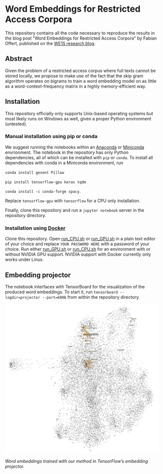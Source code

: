 # Word Embeddings for Restricted Access Corpora

This repository contains all the code necessary to reproduce the results in the blog post "Word Embeddings for Restricted Access Corpora" by Fabian Offert, published on the [WE1S research blog](http://we1s.ucsb.edu/research_post/word-embeddings-for-restricted-access-corpora/).

## Abstract

Given the problem of a restricted access corpus where full texts cannot be stored locally, we propose to make use of the fact that the skip gram algorithm operates on bigrams to train a word embedding model on as little as a word-context-frequency matrix in a highly memory-efficient way.

## Installation

This repository officially only supports Unix-based operating systems but most likely runs on Windows as well, given a proper Python environment (untested).

### Manual installation using pip or conda

We suggest running the notebooks within an [Anaconda](https://www.anaconda.com/download) or [Miniconda](https://conda.io/miniconda.html) envrionment. The notebook in the repository has only Python dependencies, all of which can be installed with `pip` or `conda`. To install all dependencies with conda in a Miniconda environment, run

`conda install gevent Pillow`

`pip install tensorflow-gpu keras tqdm`

`conda install -c conda-forge spacy`.

Replace `tensorflow-gpu` with `tensorflow` for a CPU only installation. 

Finally, clone this repository and run a `jupyter notebook` server in the repository directory.

### Installation using [Docker](https://www.docker.com/)

Clone this repository. Open [run_CPU.sh](docker/run_CPU.sh) or [run_GPU.sh](docker/run_GPU.sh) in a plain text editor of your choice and replace `YOUR PASSWORD HERE` with a password of your choice. Run either [run_GPU.sh](docker/run_GPU.sh) or [run_CPU.sh](docker/run_CPU.sh) for an environment with or without NVIDIA GPU support. NVIDIA support with Docker currently only works under Linux.

## Embedding projector

The notebook interfaces with TensorBoard for the visualization of the produced word embeddings. To start it, run `tensorboard --logdir=projector --port=6006` from within the repository directory.

![](word_embeddings.png)

*Word embeddings trained with our method in TensorFlow’s embedding projector.*